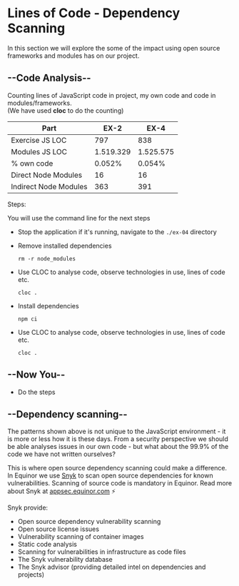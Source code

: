 # Lines of Code - Dependency Scanning

In this section we will explore the some of the impact using open source frameworks and modules has on our project.

## --Code Analysis--

Counting lines of JavaScript code in project, my own code and code in modules/frameworks.</br>(We have used **cloc** to do the counting)

| Part | EX-2 | EX-4 |
| ---  | ---  | ---  |
| Exercise JS LOC   | 797  |  838 |
| Modules JS LOC   | 1.519.329  | 1.525.575  |
| % own code | 0.052% | 0.054% |
| Direct Node Modules | 16 | 16 |
| Indirect Node Modules | 363 | 391 |

Steps:

You will use the command line for the next steps
* Stop the application if it's running, navigate to the `./ex-04` directory
* Remove installed dependencies

    ```shell
    rm -r node_modules
    ```

* Use CLOC to analyse code, observe technologies in use, lines of code etc.

    ```shell
    cloc .
    ```

* Install dependencies

    ```shell
    npm ci
    ```

* Use CLOC to analyse code, observe technologies in use, lines of code etc.

    ```shell
    cloc .
    ```

## --Now You--

* Do the steps

## --Dependency scanning--

The patterns shown above is not unique to the JavaScript environment - it is more or less how it is these days. From a security perspective we should be able analyses issues in our own code - but what about the 99.9% of the code we have not written ourselves?

This is where open source dependency scanning could make a difference. In Equinor we use [Snyk](https://snyk.io/) to scan open source dependencies for known vulnerabilities. Scanning of source code is mandatory in Equinor. Read more about Snyk at [appsec.equinor.com](https://appsec.equinor.com/snyk/) ⚡️

Snyk provide:

* Open source dependency vulnerability scanning
* Open source license issues
* Vulnerability scanning of container images
* Static code analysis
* Scanning for vulnerabilities in infrastructure as code files
* The Snyk vulnerability database
* The Snyk advisor (providing detailed intel on dependencies and projects)
